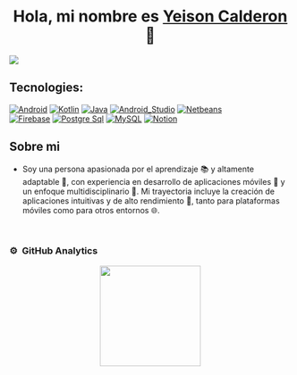 <div align="center">
<h1 align="center">Hola, mi nombre es <a href="https://www.linkedin.com/in/yeisoncalderon/">Yeison Calderon</a> 👋</h1>

</div>
<img src="https://i.imgur.com/9ZMsDrN.png"> 

## Tecnologies:

[![Android](https://img.shields.io/badge/Android-27c66e?style=for-the-badge&logo=android&logoColor=white&labelColor=27c66e)](https://github.com/Sonyei888)
[![Kotlin](https://img.shields.io/badge/Kotlin-0095D5?style=for-the-badge&logo=kotlin&logoColor=white&labelColor=0095D5)](https://github.com/Sonyei888)
[![Java](https://img.shields.io/badge/Java-007396?style=for-the-badge&logo=openjdk&logoColor=white&labelColor=007396)](https://github.com/Sonyei888)
[![Android_Studio](https://img.shields.io/badge/Android_Studio-27c66e?style=for-the-badge&logo=android-studio&logoColor=white&labelColor=27c66e)](https://github.com/Sonyei888)
[![Netbeans](https://img.shields.io/badge/NetBeans-1B6AC6?style=for-the-badge&logo=apachenetbeanside&logoColor=white&labelColor=1B6AC6)](https://github.com/Sonyei888)
</br>
[![Firebase](https://img.shields.io/badge/Firebase-FFCA28?style=for-the-badge&logo=firebase&logoColor=white&labelColor=FFCA28)](https://github.com/Sonyei888)
[![Postgre Sql](https://img.shields.io/badge/PostgreSql-4479A1?style=for-the-badge&logo=postgresql&logoColor=white&labelColor=4479A1)](https://github.com/Sonyei888)
[![MySQL](https://img.shields.io/badge/MySQL-4479A1?style=for-the-badge&logo=mysql&logoColor=white&labelColor=4479A1)](https://github.com/Sonyei888)
[![Notion](https://img.shields.io/badge/Notion-1d201e?style=for-the-badge&logo=notion&logoColor=white)](https://github.com/Sonyei888)

## Sobre mi

- Soy una persona apasionada por el aprendizaje 📚 y altamente adaptable 🔄, con experiencia en desarrollo de aplicaciones móviles 📱 y un enfoque multidisciplinario 🔧. Mi trayectoria incluye la creación de aplicaciones intuitivas y de alto rendimiento 🚀, tanto para plataformas móviles como para otros entornos 🌐. 

<br>

### ⚙️ &nbsp;GitHub Analytics

<p align="center">
<a href="https://github.com/Sonyei888">
  <img height="180em" src="https://github-readme-stats.vercel.app/api/top-langs/?username=Sonyei888&layout=compact&theme=algolia"/>
</a>
</p>



<!--
**Sonyei888/Sonyei888** is a ✨ _special_ ✨ repository because its `README.md` (this file) appears on your GitHub profile.

Here are some ideas to get you started:

- 🔭 I’m currently working on ...
- 🌱 I’m currently learning ...
- 👯 I’m looking to collaborate on ...
- 🤔 I’m looking for help with ...
- 💬 Ask me about ...
- 📫 How to reach me: ...
- 😄 Pronouns: ...
- ⚡ Fun fact: ...
-->
